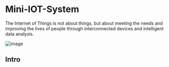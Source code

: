 # Mini-IOT-System
The Internet of Things is not about things, but about meeting the needs and improving the lives of people through interconnected devices and intelligent data analysis.

![image](https://github.com/Ayatollah-blip/Mini-IOT-System/assets/55857049/fbd4cedf-6cbb-46f3-95be-91b7fcfdec53)

## Intro
